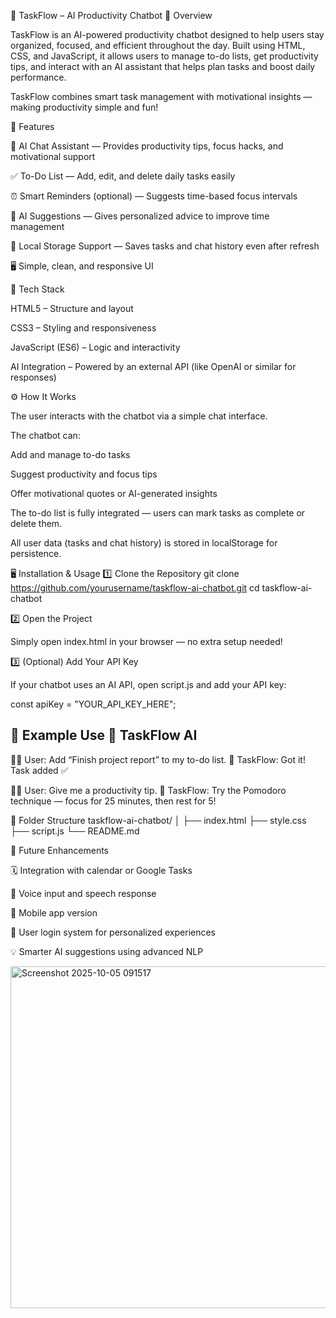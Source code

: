 🤖 TaskFlow – AI Productivity Chatbot
📘 Overview

TaskFlow is an AI-powered productivity chatbot designed to help users stay organized, focused, and efficient throughout the day.
Built using HTML, CSS, and JavaScript, it allows users to manage to-do lists, get productivity tips, and interact with an AI assistant that helps plan tasks and boost daily performance.

TaskFlow combines smart task management with motivational insights — making productivity simple and fun!

🚀 Features

💬 AI Chat Assistant — Provides productivity tips, focus hacks, and motivational support

✅ To-Do List — Add, edit, and delete daily tasks easily

⏰ Smart Reminders (optional) — Suggests time-based focus intervals

🧠 AI Suggestions — Gives personalized advice to improve time management

💾 Local Storage Support — Saves tasks and chat history even after refresh

🖥️ Simple, clean, and responsive UI

🧩 Tech Stack

HTML5 – Structure and layout

CSS3 – Styling and responsiveness

JavaScript (ES6) – Logic and interactivity

AI Integration – Powered by an external API (like OpenAI or similar for responses)

⚙️ How It Works

The user interacts with the chatbot via a simple chat interface.

The chatbot can:

Add and manage to-do tasks

Suggest productivity and focus tips

Offer motivational quotes or AI-generated insights

The to-do list is fully integrated — users can mark tasks as complete or delete them.

All user data (tasks and chat history) is stored in localStorage for persistence.

🖥️ Installation & Usage
1️⃣ Clone the Repository
git clone https://github.com/yourusername/taskflow-ai-chatbot.git
cd taskflow-ai-chatbot

2️⃣ Open the Project

Simply open index.html in your browser — no extra setup needed!

3️⃣ (Optional) Add Your API Key

If your chatbot uses an AI API, open script.js and add your API key:

const apiKey = "YOUR_API_KEY_HERE";

🧾 Example Use
🧠 TaskFlow AI
---------------------------
👩‍💻 User: Add “Finish project report” to my to-do list.
🤖 TaskFlow: Got it! Task added ✅

👩‍💻 User: Give me a productivity tip.
🤖 TaskFlow: Try the Pomodoro technique — focus for 25 minutes, then rest for 5!

📁 Folder Structure
taskflow-ai-chatbot/
│
├── index.html
├── style.css
├── script.js
└── README.md

🌈 Future Enhancements

🗓️ Integration with calendar or Google Tasks

🔔 Voice input and speech response

📱 Mobile app version

🧩 User login system for personalized experiences

💡 Smarter AI suggestions using advanced NLP

<img width="663" height="547" alt="Screenshot 2025-10-05 091517" src="https://github.com/user-attachments/assets/abce610d-17d0-4343-b271-55418df86e79" />

